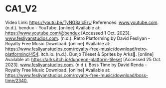 # CA1_V2
Video Link: https://youtu.be/TyNG8aIcErU
References:
www.youtube.com. (n.d.). bendux - YouTube. [online] Available at: https://www.youtube.com/@bendux [Accessed 1 Oct. 2023]. 
www.fesliyanstudios.com. (n.d.). Retro Platforming by David Fesliyan - Royalty Free Music Download. [online] Available at: https://www.fesliyanstudios.com/royalty-free-music/download/retro-platforming/454. 
itch.io. (n.d.). Dunjo Tileset & Sprites by Arks💢. [online] Available at: https://arks.itch.io/dungeon-platform-tileset [Accessed 25 Oct. 2023].
www.fesliyanstudios.com. (n.d.). Boss Time by David Renda - Royalty Free Music Download. [online] Available at: https://www.fesliyanstudios.com/royalty-free-music/download/boss-time/2340.‌
